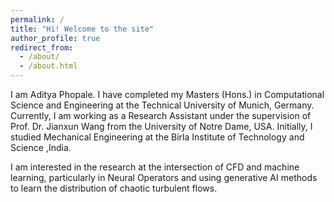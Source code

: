 ```yaml
---
permalink: /
title: "Hi! Welcome to the site"
author_profile: true
redirect_from: 
  - /about/
  - /about.html
---
```


I am Aditya Phopale. I have completed my Masters (Hons.) in Computational Science and Engineering at the Technical University of Munich, Germany. Currently, I am working as a Research Assistant under the supervision of Prof. Dr. Jianxun Wang from the University of Notre Dame, USA. Initially, I studied Mechanical Engineering at the Birla Institute of Technology and Science ,India. 

I am interested in the research at the intersection of CFD and machine learning, particularly in Neural Operators and using generative AI methods to learn the distribution of chaotic turbulent flows. 

